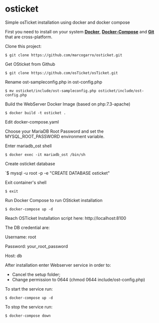 # osticket
Simple osTicket installation using docker and docker compose

First you need to install on your system **[Docker](https://www.docker.com/get-started)**, **[Docker-Compose](https://docs.docker.com/compose/install/)** and **[Git](https://git-scm.com/downloads)** that are cross-platform.

Clone this project:

`$ git clone https://github.com/marcogarro/osticket.git`

Get OSticket from Github

`$ git clone https://github.com/osTicket/osTicket.git`

Rename ost-sampleconfig.php in ost-config.php

`$ mv osticket/include/ost-sampleconfig.php osticket/include/ost-config.php`

Build the WebServer Docker Image (based on php:7.3-apache)

`$ docker build -t osticket .`

Edit docker-compose.yaml

Choose your MariaDB Root Password and set the MYSQL_ROOT_PASSWORD environment variable.

Enter mariadb_ost shell

`$ docker exec -it mariadb_ost /bin/sh`

Create osticket database

`$ mysql -u root -p -e "CREATE DATABASE osticket"

Exit container's shell

`$ exit`

Run Docker Compose to run OSticket installation

`$ docker-compose up -d`

Reach OSTicket Installation script here: http://localhost:8100

The DB credential are: 

Username: root

Password: your_root_password

Host: db

After installation enter Webserver service in order to: 

- Cancel the setup folder; 
- Change permission to 0644 (chmod 0644 include/ost-config.php)

To start the service run: 

`$ docker-compose up -d`

To stop the service run:

`$ docker-compose down`
